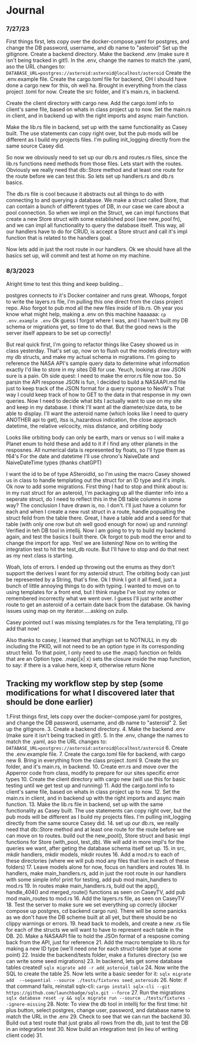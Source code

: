 # Journal

### 7/27/23

First things first, lets copy over the docker-compose.yaml for postgres, and change the DB password, username, and db name to "asteroid"
Set up the gitignore.
Create a backend directory.
Make the backend .env (make sure it isn't being tracked in git!).
In the .env, change the names to match the .yaml, aso the URL changes to: ```DATABASE_URL=postgres://asteroid:asteroid@localhost/asteroid```
Create the .env.example file.
Create the cargo.toml file for backend, OH I should have done a cargo new for this, oh well ha.
Brought in everything from the class project .toml for now.
Create the src folder, and it's main.rs, in backend.

Create the client directory with cargo new.
Add the cargo.toml info to client's same file, based on whats in class project up to now.
Set the main.rs in client, and in backend up with the right imports and async main function.

Make the lib.rs file in backend, set up with the same functionality as Casey built.
The use statements can copy right over, but the pub mods will be different as I build my projects files.
I'm  pulling init_logging directly from the same source Casey did.

So now we obviously need to set up our db.rs and routes.rs files, since the lib.rs functions need methods from those files.
Lets start with the routes.
Obviously we really need that db::Store method and at least one route for the route before we can test this.
So lets set up handlers.rs and db.rs basics.

The db.rs file is cool because it abstracts out all things to do with connecting to and querying a database.
We make a struct called Store, that can contain a bunch of different types of DB, in our case we care about a pool connection.
So when we impl on the Struct, we can impl functions that create a new Store struct with some established pool (see new_pool fn), and we can impl all functionality to query the database itself.
This way, all our handlers have to do for CRUD, is accept a Store struct and call it's impl function that is related to the handlers goal.

Now lets add in just the root route in our handlers.
Ok we should have all the basics set up, will commit and test at home on my machine.

### 8/3/2023

Alright time to test this thing and keep building...

postgres connects to it's Docker container and runs great.
Whoops, forgot to write the layers.rs file, I'm pulling this one direct from the class project repo.
Also forgot to pub mod all the new files inside of lib.rs.
Oh year you know what might help, making a .env on this machine haaaaaa: ```cp .env.example .env```
Ok guess I forgot where I was, and I haven't built my DB schema or migrations yet, so time to do that.
But the good news is the server itself appears to be set up correctly!

But real quick first, I'm going to refactor things like Casey showed us in class yesterday.
That's set up, now on to flush out the models directory with my db structs, and make my actual schema in migrations.
I'm going to reference the NASA API's sample query data to determine what information exactly I'd like to store in my sites DB for use.
Yeuch, looking at raw JSON sure is a pain. 
Oh side quest: I need to make the error.rs file now too.
So parsin the API response JSON is fun, I decided to build a NASAAPI.md file just to keep track of the JSON format for a query rsponse to NeoW's
That way I could keep track of how to GET to the data in that response in my own queries.
Now I need to decide what bits I actually want to use on my site and keep in my database. 
I think I'll want all the diameter/size data, to be able to display.
I'll want the asteroid name (which looks like I need to query ANOTHER api to get), itss is_hazardous indication, the close approach datetime, the relative velcocity, miss distance, and orbiting body

Looks like orbiting body can only be earth, mars or venus so I will make a Planet enum to hold these and add to it if I find any other planets in the resposnes.
All numerical data is represented by floats, so I'll type them as f64's
For the date and datetime I'll use chrono's NaiveDate and NaiveDateTime types (thanks chatGPT)

I want the id to be of type ASteroidId, so I'm using the macro Casey showed us in class to handle templating out the struct for an ID type and it's impls.
Ok now to add some migrations. 
First thing I had to stop and think about is: in my rust struct for an asteroid, I'm packaging up all the diamter info into a seperate struct, do I need to reflect this in the DB table columns in some way?
The conclusion I have drawn is, no. I don't. I'll just have a column for each and when I create a new rust struct in a route, handle popualting the struct feild from the table there.
Great, I have a table add and a seed for that table (with only one row but oh well good enough for now) up and running! Verified in teh DB tool in intellij.
Now I am going to try to build my backend again, and test the basics I built there.
Ok forgot to pub mod the error and to change the import for app.
Yes! we are listening!
Now on to writing the integration test to hit the test_db route. But I'll have to stop and do that next as my next class is starting.

Woah, lots of errors. I ended up throwing out the enums as they don't support the derives I want for my asteroid struct.
The orbiting body can just be represented by a String, that's fine.
Ok I think I got it all fixed, just a bunch of little annoying things to do with typing. 
I wanted to move on to using templates for a front end, but I think maybe I've lost my notes or remembered incorrectly what we went over.
I guess I'll just write another route to get an asteroid of a certain date back from the database.
Ok having issues using map on my iterator.....asking on zulip.

Casey pointed out I was missing templates.rs for the Tera templating, I'll go add that now!

Also thanks to casey, I learned that anythign set to NOTNULL in my db including the PKID, will not need to be an option type in its corresponding struct feild.
To that point, I only need to use the .map() function on feilds that are an Option type.
.map(|x| x) sets the closure inside the map function, to say: if there is a value here, keep it, otherwise return None


## Tracking my workflow step by step (some modifications for what I discovered later that should be done earlier)

1.First things first, lets copy over the docker-compose.yaml for postgres, and change the DB password, username, and db name to "asteroid"
2. Set up the gitignore. 
3. Create a backend directory. 
4. Make the backend .env (make sure it isn't being tracked in git!). 
5. In the .env, change the names to match the .yaml, aso the URL changes to: ```DATABASE_URL=postgres://asteroid:asteroid@localhost/asteroid```
6. Create the .env.example file. 
7. Create the cargo.toml file for backend, with cargo new 
8. Bring in everything from the class project .toml 
9. Create the src folder, and it's main.rs, in backend.
10. Create err.rs and move over the Apperror code from class, modify to prepare for our sites specific error types
10. Create the client directory with cargo new (will use this for basic testing until we get test up and running)
11. Add the cargo.toml info to client's same file, based on whats in class project up to now. 
12. Set the main.rs in client, and in backend up with the right imports and async main function.
13. Make the lib.rs file in backend, set up with the same functionality as Casey built. The use statements can copy right over, but the pub mods will be different as I build my projects files.
    I'm  pulling init_logging directly from the same source Casey did. 
14. set up our db.rs, we really need that db::Store method and at least one route for the route before we can move on to routes. build out the new_pool(), Store struct and basic impl functions for Store (with_pool, test_db).
We will add in more impl's for the queries we want, after geting the database schema itself set up.
15. in src, mkdir handlers, mkdir models, mkdir routes
16. Add a mod.rs to each of these directories (where we will pub mod any files that live in each of these folders)
17. Leave models alone for now, focus on handlers and routes
18. In handlers, make main_handlers.rs, add in just the root route in our handlers with some simple info! print for testing, add pub mod main_handlers to mod.rs
19. In routes make main_handlers.rs, buld out the app(), handle_404() and merged_route() functions as seen on CaseyTV, add pub mod main_routes to mod.rs
16. Add the layers.rs file, as seen on CaseyTV
18. Test the server to make sure we set everything up correcly (docker compose up postgres, cd backend cargo run). There will be some panicks as we don't have the DB scheme built at all yet, but there should be no clippy warnings or errors.
19. head back to models, and create a new .rs file for each of the structs we will want to have to represent each table in the DB.
20. Make a NASAAPI file to hold the JSOn format of a resposne coming back from the API, just for reference
21. Add the macro template to lib.rs for making a new ID type (we'll need one for each struct-table type at some point)
22. Inside the backend/tests folder, make a fixtures directory (so we can write some seed migrations)
23. In backend, lets get some database tables created! ```sqlx migrate add -r add_asteroid_table```
24. Now write the SQL to create the table
25. Now lets write a basic seeder for it: ```sqlx migrate add  --sequential --source ./tests/fixtures seed_asteroids```
26. Note: if that command fails, reinstall sqlx-cli: ```cargo install sqlx-cli --git https://github.com/launchbadge/sqlx.git --force```
27. Run the migrations ``` sqlx database reset -y && sqlx migrate run --source ./tests/fixtures --ignore-missing```
28. Note: To view the db tool in intellij for the first time: hit plus button, select postgres, change user, password, and database name to match the URL in the .env
29. Check to see that we can run the backend
30. Build out a test route that just grabs all rows from the db, just to test the DB in an integration test
30. Now build an integration test (in lieu of writing client code)
31.



